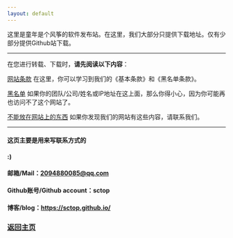 ```yaml
---
layout: default
---
```


这里是童年是个风筝的软件发布站。在这里，我们大部分只提供下载地址。仅有少部分提供Github站下载。

----------

在您进行转载、下载时，**请先阅读以下内容**：

[网站条款](Warning.md)                             在这里，你可以学习到我们的《基本条款》和《黑名单条款》。

[黑名单](BlackList.md)                             如果你的团队/公司/姓名或IP地址在这上面，那么你得小心，因为你可能再也访问不了这个网站了。

[不能放在网站上的东西](DoNotInputThingsList.md)     如果你发现我们的网站有这些内容，请联系我们。

-----------

#### 这页主要是用来写联系方式的
#### :)
#### 邮箱/Mail：2094880085@qq.com
#### Github账号/Github account：sctop
#### 博客/blog：https://sctop.github.io/

### [返回主页](https://sctop.github.io/Micro-Soft/)
